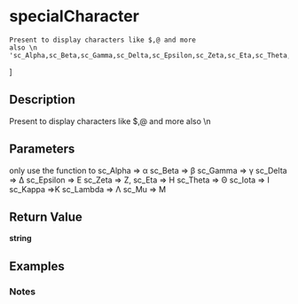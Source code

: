 # specialCharacter
	Present to display characters like $,@ and more
	also \n
	'sc_Alpha,sc_Beta,sc_Gamma,sc_Delta,sc_Epsilon,sc_Zeta,sc_Eta,sc_Theta,sc_Iota,sc_Kappa,sc_Lambda,sc_Mu,sc_Nu,sc_Xi,sc_Omicron,sc_Pi,sc_Rho,sc_Sigma,sc_Tau,sc_Upsilon,sc_Phi,sc_Chi,sc_Psi,sc_Omega,sc_tab,sc_lineFeed,sc_carriage,sc_space,sc_nbsp,sc_copy,sc_reg,sc_tm,sc_deg,sc_plusmin,sc_euro,sc_pound,sc_yen,sc_cent
]
## Description

Present to display characters like $,@ and more
also \n
	

## Parameters

only use the function to
sc_Alpha => α
sc_Beta => β
sc_Gamma => γ
sc_Delta => Δ
sc_Epsilon => Ε
sc_Zeta => Ζ,
sc_Eta => Η
sc_Theta => Θ
sc_Iota => Ι
sc_Kappa =>Κ
sc_Lambda => Λ
sc_Mu => Μ

## Return Value

**string** 
## Examples


### Notes
> 